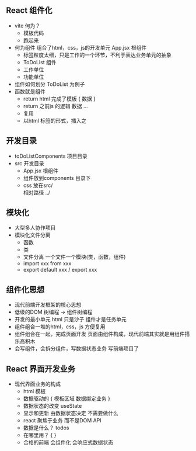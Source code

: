 ## React 组件化
- vite 何为？
  - 模板代码
  - 跑起来
- 何为组件
  组合了html，css，js的开发单元
  App.jsx 根组件
  - 标签粒度太细，只是工作的一个环节，不利于表达业务单元的抽象
  - ToDoList 组件
  - 工作单位
  - 功能单位
- 组件如何划分 ToDoList 为例子
- 函数就是组件
  - return html 完成了模板 { 数据 } 
  - return 之前js 的逻辑 数据 ...
  - 复用
  - 以html 标签的形式，插入之

## 开发目录
- toDoListComponents 项目目录
- src 开发目录
  - App.jsx 根组件
  - 组件放到components 目录下
  - css 放在src/  
    相对路径  ../

## 模块化
- 大型多人协作项目
- 模块化文件分离
  - 函数
  - 类
  - 文件分离 一个文件一个模块(类，函数，组件)
  - import xxx from xxx
  - export default xxx / export xxx

## 组件化思想
- 现代前端开发框架的核心思想
- 低级的DOM 树编程 -> 组件树编程
- 开发的最小单元
  html 只是沙子
  组件才是任务单元
- 组件组合一堆的html，css，js
  方便复用
- 组件组合在一起，完成页面开发
  页面由组件构成，现代前端其实就是用组件搭乐高积木
- 会写组件，会拆分组件，写数据状态业务 写前端项目了

## React 界面开发业务
- 现代界面业务的构成
  - html 模板 
  - 数据驱动的    { 模板区域 数据绑定业务 }
  - 数据状态的改变 useState
  - 显示和更新 由数据状态决定 不需要做什么
  - react 聚焦于业务 而不是DOM API
  - 数据是什么？ todos
  - 在哪里用？ {  }
  - 合格的前端 会组件化 会响应式数据状态